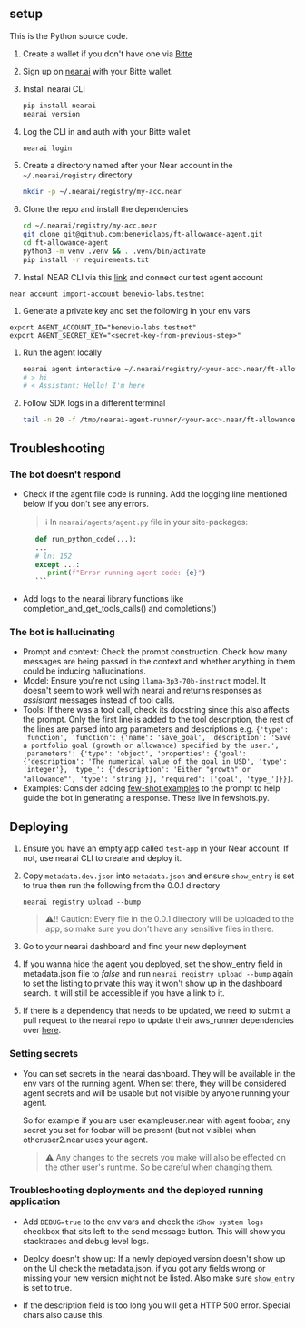 ## setup

This is the Python source code.

1. Create a wallet if you don't have one via [Bitte](https://wallet.bitte.ai)

1. Sign up on [near.ai](https://app.near.ai/) with your Bitte wallet.

1. Install nearai CLI

   ```sh
   pip install nearai
   nearai version
   ```

1. Log the CLI in and auth with your Bitte wallet

   ```sh
   nearai login
   ```

1. Create a directory named after your Near account in the `~/.nearai/registry` directory

   ```sh
   mkdir -p ~/.nearai/registry/my-acc.near
   ```

1. Clone the repo and install the dependencies

   ```sh
   cd ~/.nearai/registry/my-acc.near
   git clone git@github.com:beneviolabs/ft-allowance-agent.git
   cd ft-allowance-agent
   python3 -m venv .venv && . .venv/bin/activate
   pip install -r requirements.txt
   ```

1. Install NEAR CLI via this [link](https://docs.near.org/tools/near-cli) and connect our test agent account

```
near account import-account benevio-labs.testnet
```

1. Generate a private key and set the following in your env vars

```
export AGENT_ACCOUNT_ID="benevio-labs.testnet"
export AGENT_SECRET_KEY="<secret-key-from-previous-step>"
```

1. Run the agent locally

   ```sh
   nearai agent interactive ~/.nearai/registry/<your-acc>.near/ft-allowance/0.0.1 --local
   # > hi
   # < Assistant: Hello! I'm here
   ```


1. Follow SDK logs in a different terminal

   ```sh
   tail -n 20 -f /tmp/nearai-agent-runner/<your-acc>.near/ft-allowance-agent/0.0.1/system_log.txt
   ```

## Troubleshooting

### The bot doesn't respond
- Check if the agent file code is running. Add the logging line mentioned below if you don't see any errors.
   > ℹ️ In `nearai/agents/agent.py` file in your site-packages:

   ```python
      def run_python_code(...):
      ...
      # ln: 152
      except ...:
         print(f"Error running agent code: {e}")
      ```
- Add logs to the nearai library functions like completion_and_get_tools_calls() and completions()

### The bot is hallucinating
- Prompt and context: Check the prompt construction. Check how many messages are being passed in the context and whether anything in them could be inducing hallucinations.
- Model: Ensure you're not using `llama-3p3-70b-instruct` model. It doesn't seem to work well with nearai and returns responses
as _assistant_ messages instead of tool calls.
- Tools: If there was a tool call, check its docstring since this also affects the prompt. Only the first line is added to the tool description, the rest of the lines are parsed into arg parameters and descriptions e.g. `{'type': 'function', 'function': {'name': 'save_goal', 'description': 'Save a portfolio goal (growth or allowance) specified by the user.', 'parameters': {'type': 'object', 'properties': {'goal': {'description': 'The numerical value of the goal in USD', 'type': 'integer'}, 'type_': {'description': 'Either "growth" or "allowance"', 'type': 'string'}}, 'required': ['goal', 'type_']}}}`.
- Examples: Consider adding [few-shot examples](https://blog.langchain.dev/few-shot-prompting-to-improve-tool-calling-performance/) to the prompt to help guide the bot in generating a response.
These live in fewshots.py.

## Deploying

1. Ensure you have an empty app called `test-app` in your Near account. If not, use nearai CLI to create and deploy it.

1. Copy `metadata.dev.json` into `metadata.json` and ensure `show_entry` is set to true then run the following from the 0.0.1 directory
   ```
   nearai registry upload --bump
   ```

   > ⚠️‼️ Caution: Every file in the 0.0.1 directory will be uploaded to the app, so make sure you don't have any sensitive files in there.

1. Go to your nearai dashboard and find your new deployment

1. If you wanna hide the agent you deployed, set the show_entry field in metadata.json file to _false_ and run `nearai registry upload --bump` again to set the listing to private this way it won't show up in the dashboard search. It will still be accessible if you have a link to it.

1. If there is a dependency that needs to be updated, we need to submit a pull request to the nearai repo to update their aws_runner dependencies over [here](https://github.com/nearai/nearai/blob/main/aws_runner/frameworks/requirements-standard.txt).

### Setting secrets

- You can set secrets in the nearai dashboard. They will be available in the env vars of the running agent. When set there, they will be considered agent secrets and will be usable but not visible by anyone running your agent.

   So for example if you are user exampleuser.near with agent foobar, any secret you set for foobar will be present (but not visible) when otheruser2.near uses your agent.

   > ⚠️ Any changes to the secrets you make will also be effected on the other user's runtime. So be careful when changing them.

### Troubleshooting deployments and the deployed running application

- Add `DEBUG=true` to the env vars and check the `ℹShow system logs` checkbox that sits left to the send message button. This will show you stacktraces and debug level logs.

- Deploy doesn't show up: If a newly deployed version doesn't show up on the UI check the metadata.json. if you got any fields wrong or missing your new version might not be listed. Also make sure `show_entry` is set to true.

- If the description field is too long you will get a HTTP 500 error. Special chars also cause this.
